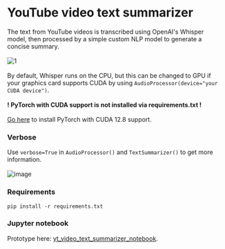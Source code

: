 # YouTube video text summarizer
The text from YouTube videos is transcribed using OpenAI's Whisper model, then processed by a simple custom NLP model to generate a concise summary. \
\
![1](https://github.com/user-attachments/assets/2ca23306-ee87-43c9-9f34-3c94ba3503db) \
\
By default, Whisper runs on the CPU, but this can be changed to GPU if your graphics card supports CUDA by using `AudioProcessor(device="your CUDA device")`. \
\
**! PyTorch with CUDA support is not installed via requirements.txt !** \
\
[Go here](https://pytorch.org/get-started/locally/) to install PyTorch with CUDA 12.8 support.
### Verbose
Use `verbose=True` in `AudioProcessor()` and `TextSummarizer()` to get more information. \
\
![image](https://github.com/user-attachments/assets/6e017e1e-c01b-4a73-96e8-ad1741355786)
### Requirements
`pip install -r requirements.txt`
### Jupyter notebook
Prototype here: [yt_video_text_summarizer_notebook](https://github.com/Emptx0/yt_video_text_summarizer_notebook).
